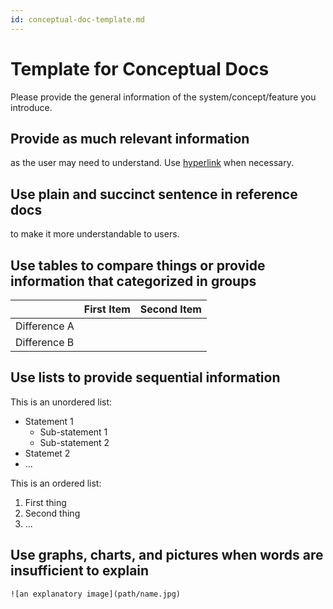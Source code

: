 ```yaml
---
id: conceptual-doc-template.md
---
```


# Template for Conceptual Docs 

Please provide the general information of the system/concept/feature you introduce.

## Provide as much relevant information

as the user may need to understand. Use [hyperlink](url-of-a-page) when necessary.

## Use plain and succinct sentence in reference docs

to make it more understandable to users.

## Use tables to compare things or provide information that categorized in groups

|              | First Item | Second Item |
| ------------ | ---------- | ----------- |
| Difference A |            |             |
| Difference B |            |             |



## Use lists to provide sequential information

This is an unordered list:

- Statement 1
  - Sub-statement 1
  - Sub-statement 2
- Statemet 2
- ...

This is an ordered list:

1. First thing
2. Second thing
3. ...



## Use graphs, charts, and pictures when words are insufficient to explain

`![an explanatory image](path/name.jpg)`

